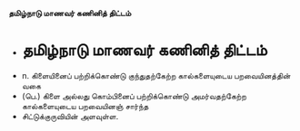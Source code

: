 **தமிழ்நாடு மாணவர் கணினித் திட்டம்**
- # தமிழ்நாடு மாணவர் கணினித் திட்டம்
- n. கிளையினைப் பற்றிக்கொண்டு குந்துதற்கேற்ற கால்களையுடைய பறவையினத்தின் வகை
- (பெ.) கிளை அல்லது கொம்பினைப் பற்றிக்கொண்டு அமர்வதற்கேற்ற கால்களையுடைய பறவையினஞ் சார்ந்த
- சிட்டுக்குருவியின் அளவுள்ள.

